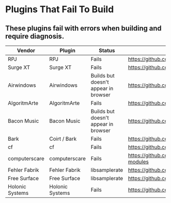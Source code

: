 # Plugins That Fail To Build

## These plugins fail with errors when building and require diagnosis.

| Vendor | Plugin | Status | Repo |
| ------ | ------ | ------ | ---- | 
| RPJ | RPJ | Fails | https://github.com/kockie69/RPJ |
| Surge XT | Surge XT | Fails | https://github.com/surge-synthesizer/surge-rack/ |
| Airwindows | Airwindows | Builds but doesn't appear in browser | https://github.com/baconpaul/airwin2rack |
| AlgoritmArte | AlgoritmArte | Fails | https://github.com/algoritmarte/AlgoritmarteVCVPlugin |
| Bacon Music | Bacon Music | Builds but doesn't appear in browser | https://github.com/baconpaul/BaconPlugs/ |
| Bark | Coirt / Bark | Fails | https://github.com/Coirt/Bark |
| cf | cf | Fails | https://github.com/cfoulc/cf |
| computerscare | computerscare | Fails | https://github.com/freddyz/computerscare-vcv-modules |
| Fehler Fabrik | Fehler Fabrik | libsamplerate| https://github.com/RCameron93/FehlerFabrik |
| Free Surface | Free Surface | libsamplerate | https://github.com/freesurfacemodules/FreeSurface |
| Holonic Systems | Holonic Systems | Fails | https://github.com/hdavid/VCVRack-Holon.ist |